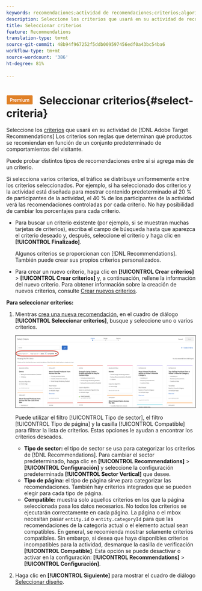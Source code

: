```yaml
---
keywords: recomendaciones;actividad de recomendaciones;criterios;algoritmo
description: Seleccione los criterios que usará en su actividad de recomendaciones de Adobe Target.
title: Seleccionar criterios
feature: Recommendations
translation-type: tm+mt
source-git-commit: 48b94f967252f5ddb009597456edf0a43bc54ba6
workflow-type: tm+mt
source-wordcount: '386'
ht-degree: 81%

---
```



# ![PREMIUM](/help/assets/premium.png) Seleccionar criterios{#select-criteria}

Seleccione los [criterios](/help/c-recommendations/c-algorithms/algorithms.md) que usará en su actividad de [!DNL Adobe Target Recommendations] Los criterios son reglas que determinan qué productos se recomiendan en función de un conjunto predeterminado de comportamientos del visitante.

Puede probar distintos tipos de recomendaciones entre sí si agrega más de un criterio.

Si selecciona varios criterios, el tráfico se distribuye uniformemente entre los criterios seleccionados. Por ejemplo, si ha seleccionado dos criterios y la actividad está diseñada para mostrar contenido predeterminado al 20 % de participantes de la actividad, el 40 % de los participantes de la actividad verá las recomendaciones controladas por cada criterio. No hay posibilidad de cambiar los porcentajes para cada criterio.

* Para buscar un criterio existente (por ejemplo, si se muestran muchas tarjetas de criterios), escriba el campo de búsqueda hasta que aparezca el criterio deseado y, después, seleccione el criterio y haga clic en **[!UICONTROL Finalizado]**.

   Algunos criterios se proporcionan con [!DNL Recommendations]. También puede crear sus propios criterios personalizados.

* Para crear un nuevo criterio, haga clic en **[!UICONTROL Crear criterios]** > **[!UICONTROL Crear criterios]** y, a continuación, rellene la información del nuevo criterio. Para obtener información sobre la creación de nuevos criterios, consulte [Crear nuevos criterios](/help/c-recommendations/c-algorithms/create-new-algorithm.md#task_8A9CB465F28D44899F69F38AD27352FE).

**Para seleccionar criterios:**

1. Mientras [crea una nueva recomendación](/help/c-recommendations/t-create-recs-activity/create-recs-activity.md#task_6874328773C64C44A73F0A130AD3F96F), en el cuadro de diálogo **[!UICONTROL Seleccionar criterios]**, busque y seleccione uno o varios criterios.

   ![Cuadro de diálogo Seleccionar criterios](/help/c-recommendations/t-create-recs-activity/assets/filters.png)

   Puede utilizar el filtro [!UICONTROL Tipo de sector], el filtro [!UICONTROL Tipo de página] y la casilla [!UICONTROL Compatible] para filtrar la lista de criterios. Estas opciones le ayudan a encontrar los criterios deseados.

   * **Tipo de sector:** el tipo de sector se usa para categorizar los criterios de [!DNL Recommendations]. Para cambiar el sector predeterminado, haga clic en **[!UICONTROL Recommendations]** > **[!UICONTROL Configuración]** y seleccione la configuración predeterminada **[!UICONTROL Sector Vertical]** que desee.
   * **Tipo de página:** el tipo de página sirve para categorizar las recomendaciones. También hay criterios integrados que se pueden elegir para cada tipo de página.
   * **Compatible:** muestra solo aquellos criterios en los que la página seleccionada pasa los datos necesarios. No todos los criterios se ejecutarán correctamente en cada página. La página o el mbox necesitan pasar `entity.id` o `entity.categoryId` para que las recomendaciones de la categoría actual o el elemento actual sean compatibles. En general, se recomienda mostrar solamente criterios compatibles. Sin embargo, si desea que haya disponibles criterios incompatibles para la actividad, desmarque la casilla de verificación **[!UICONTROL Compatible]**. Esta opción se puede desactivar o activar en la configuración: **[!UICONTROL Recommendations]** > **[!UICONTROL Configuración]**.

1. Haga clic en **[!UICONTROL Siguiente]** para mostrar el cuadro de diálogo [Seleccionar diseño](/help/c-recommendations/c-design-overview/design-overview.md).

